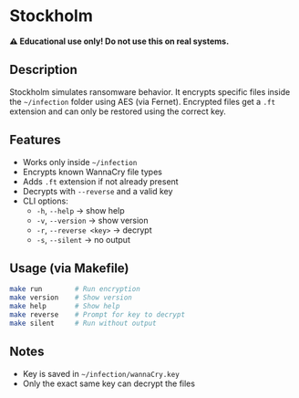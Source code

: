 # Stockholm

**⚠️ Educational use only! Do not use this on real systems.**

## Description

Stockholm simulates ransomware behavior. It encrypts specific files inside the `~/infection` folder using AES (via Fernet). Encrypted files get a `.ft` extension and can only be restored using the correct key.

## Features

- Works only inside `~/infection`
- Encrypts known WannaCry file types
- Adds `.ft` extension if not already present
- Decrypts with `--reverse` and a valid key
- CLI options:
  - `-h`, `--help` → show help
  - `-v`, `--version` → show version
  - `-r`, `--reverse <key>` → decrypt
  - `-s`, `--silent` → no output


## Usage (via Makefile)

```bash
make run        # Run encryption
make version    # Show version
make help       # Show help
make reverse    # Prompt for key to decrypt
make silent     # Run without output
```

## Notes

- Key is saved in `~/infection/wannaCry.key`
- Only the exact same key can decrypt the files
